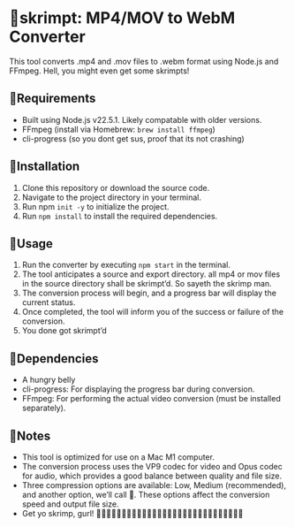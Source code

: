 # 🍤skrimpt: MP4/MOV to WebM Converter

This tool converts .mp4 and .mov files to .webm format using Node.js and FFmpeg. Hell, you might even get some skrimpts!

## 🍤Requirements

* Built using Node.js v22.5.1. Likely compatable with older versions.
* FFmpeg (install via Homebrew: `brew install ffmpeg`)
* cli-progress (so you dont get sus, proof that its not crashing)

## 🍤Installation


1. Clone this repository or download the source code.
2. Navigate to the project directory in your terminal.
3. Run npm `init -y` to initialize the project.
4. Run `npm install` to install the required dependencies.

## 🍤Usage


1. Run the converter by executing `npm start` in the terminal.
2. The tool anticipates a source and export directory. all mp4 or mov files in the source directory shall be skrimpt’d. So sayeth the skrimp man.
3. The conversion process will begin, and a progress bar will display the current status.
4. Once completed, the tool will inform you of the success or failure of the conversion.
5. You done got skrimpt’d

## 🍤Dependencies

* A hungry belly
* cli-progress: For displaying the progress bar during conversion.
* FFmpeg: For performing the actual video conversion (must be installed separately).

## 🍤Notes

* This tool is optimized for use on a Mac M1 computer.
* The conversion process uses the VP9 codec for video and Opus codec for audio, which provides a good balance between quality and file size.
* Three compression options are available: Low, Medium (recommended), and another option, we’ll call 🍤. These options affect the conversion speed and output file size.
* Get yo skrimp, gurl! 🍤🍤🍤🍤🍤🍤🍤🍤🍤🍤🍤🍤🍤🍤🍤🍤🍤🍤🍤🍤🍤🍤🍤🍤🍤🍤🍤🍤🍤


